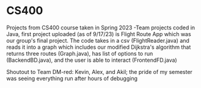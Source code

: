 # CS400
Projects from CS400 course taken in Spring 2023
-Team projects coded in Java, first project uploaded (as of 9/17/23) is Flight Route App which was our group's final project. 
The code takes in a csv (FlightReader.java) and reads it into a graph which includes our modified Dijkstra's algorithm that returns three routes (Graph.java), has list of options to run (BackendBD.java), and the user is able to interact (FrontendFD.java)



Shoutout to Team DM-red: Kevin, Alex, and Akil; the pride of my semester was seeing everything run after hours of debugging
